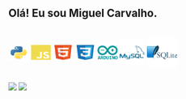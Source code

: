 ## Olá! Eu sou Miguel Carvalho.

<div style="display: inline_block"><br>
  <img align="center" alt="Miguel-Python" height="30" width="40" src="https://raw.githubusercontent.com/devicons/devicon/master/icons/python/python-original.svg">
  <img align="center" alt="Miguel-Js" height="30" width="40" src="https://raw.githubusercontent.com/devicons/devicon/master/icons/javascript/javascript-plain.svg">
  <img align="center" alt="Miguel-HTML" height="30" width="40" src="https://raw.githubusercontent.com/devicons/devicon/master/icons/html5/html5-original.svg">
  <img align="center" alt="Miguel-CSS" height="30" width="40" src="https://raw.githubusercontent.com/devicons/devicon/master/icons/css3/css3-original.svg">
  <img align="center" alt="Miguel-Arduino" height="40" width="auto" src="https://github.com/devicons/devicon/blob/master/icons/arduino/arduino-original-wordmark.svg">
  <img align="center" alt="Miguel-MySQL" height="50" width="auto" src="https://github.com/devicons/devicon/blob/master/icons/mysql/mysql-plain-wordmark.svg">
  <img align="center" alt="Miguel-SQLite3" height="60" width="auto" src="https://github.com/devicons/devicon/blob/master/icons/sqlite/sqlite-original-wordmark.svg">
</div>

  ##

<div> 
  <a href="https://www.instagram.com/miguel._.sla2" target="_blank"><img src="https://img.shields.io/badge/-Instagram-%23E4405F?style=for-the-badge&logo=instagram&logoColor=white" target="_blank"></a>
  <a href="https://www.linkedin.com/in/miguel-carvalho-5600541a1" target="_blank"><img src="https://img.shields.io/badge/-LinkedIn-%230077B5?style=for-the-badge&logo=linkedin&logoColor=white" target="_blank"></a>
</div>
